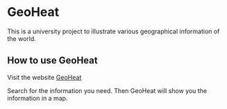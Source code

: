 # GeoHeat
This is a university project to illustrate various geographical information of the world.

## How to use GeoHeat
Visit the website [GeoHeat](https://geo-heat.vercel.app/)

Search for the information you need. Then GeoHeat will show you the information in a map.
